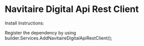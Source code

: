 # Navitaire Digital Api Rest Client

Install Instructions:

Register the dependency by using
builder.Services.AddNavitaireDigitalApiRestClient();
